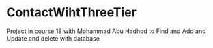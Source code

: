 # ContactWihtThreeTier
Project in course 18 with Mohammad Abu Hadhod to Find and Add and Update and delete with database
